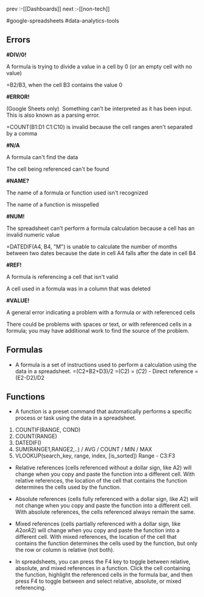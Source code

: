 prev :-[[Dashboards]]
next :-[[non-tech]]

#google-spreadsheets
#data-analytics-tools

## Errors 

**#DIV/0!**

A formula is trying to divide a value in a cell by 0 (or an empty cell with no value)

=B2/B3, when the cell B3 contains the value 0

**#ERROR!**

(Google Sheets only)  Something can’t be interpreted as it has been input. This is also known as a parsing error.

=COUNT(B1:D1 C1:C10) is invalid because the cell ranges aren't separated by a comma

**#N/A**

A formula can't find the data

The cell being referenced can't be found

**#NAME?**

The name of a formula or function used isn't recognized

The name of a function is misspelled

**#NUM!**

The spreadsheet can't perform a formula calculation because a cell has an invalid numeric value

=DATEDIF(A4, B4, "M") is unable to calculate the number of months between two dates because the date in cell A4 falls after the date in cell B4

**#REF!**

A formula is referencing a cell that isn't valid

A cell used in a formula was in a column that was deleted

**#VALUE!**

A general error indicating a problem with a formula or with referenced cells

There could be problems with spaces or text, or with referenced cells in a formula; you may have additional work to find the source of the problem.

## Formulas 

-   A formula is a set of instructions used to perform a calculation using the data in a spreadsheet.
=(C2+B2+D3)/2
=(C2)
= ($C$2) - Direct reference 
= (E2-D2)/D2



## Functions 
-   A function is a preset command that automatically performs a specific process or task using the data in a spreadsheet.

1. COUNTIF(RANGE, COND)
2. COUNT(RANGE)
3. DATEDIF()
4. SUM(RANGE1,RANGE2,..) / AVG / COUNT / MIN / MAX
5. VLOOKUP(search_key, range, index, [is_sorted])
Range - C3:F3

-   Relative references (cells referenced without a dollar sign, like A2) will change when you copy and paste the function into a different cell. With relative references, the location of the cell that contains the function determines the cells used by the function.
    
-   Absolute references (cells fully referenced with a dollar sign, like $A$2) will not change when you copy and paste the function into a different cell. With absolute references, the cells referenced always remain the same.
    
-   Mixed references (cells partially referenced with a dollar sign, like $A2 or A$2) will change when you copy and paste the function into a different cell. With mixed references, the location of the cell that contains the function determines the cells used by the function, but only the row or column is relative (not both).
    
-   In spreadsheets, you can press the F4 key to toggle between relative, absolute, and mixed references in a function. Click the cell containing the function, highlight the referenced cells in the formula bar, and then press F4 to toggle between and select relative, absolute, or mixed referencing.
